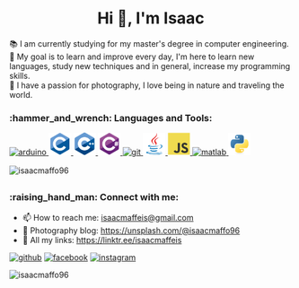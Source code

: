 <h1 align="center">Hi 👋, I'm Isaac</h1>

:books: I am currently studying for my master's degree in computer engineering.<br>
:dart: My goal is to learn and improve every day, I'm here to learn new languages, study new techniques and in general, increase my programming skills.<br> 
:camera_flash: I have a passion for photography, I love being in nature and traveling the world.

<h3 align="left"> :hammer_and_wrench: Languages and Tools:</h3>
<p align="left"> <a href="https://www.arduino.cc/" target="_blank" rel="noreferrer"> <img src="https://cdn.worldvectorlogo.com/logos/arduino-1.svg" alt="arduino" width="40" height="40"/> </a> <a href="https://www.cprogramming.com/" target="_blank" rel="noreferrer"> <img src="https://raw.githubusercontent.com/devicons/devicon/master/icons/c/c-original.svg" alt="c" width="40" height="40"/> </a> <a href="https://www.w3schools.com/cpp/" target="_blank" rel="noreferrer"> <img src="https://raw.githubusercontent.com/devicons/devicon/master/icons/cplusplus/cplusplus-original.svg" alt="cplusplus" width="40" height="40"/> </a> <a href="https://www.w3schools.com/cs/" target="_blank" rel="noreferrer"> <img src="https://raw.githubusercontent.com/devicons/devicon/master/icons/csharp/csharp-original.svg" alt="csharp" width="40" height="40"/> </a> <a href="https://git-scm.com/" target="_blank" rel="noreferrer"> <img src="https://www.vectorlogo.zone/logos/git-scm/git-scm-icon.svg" alt="git" width="40" height="40"/> </a> <a href="https://www.java.com" target="_blank" rel="noreferrer"> <img src="https://raw.githubusercontent.com/devicons/devicon/master/icons/java/java-original.svg" alt="java" width="40" height="40"/> </a> <a href="https://developer.mozilla.org/en-US/docs/Web/JavaScript" target="_blank" rel="noreferrer"> <img src="https://raw.githubusercontent.com/devicons/devicon/master/icons/javascript/javascript-original.svg" alt="javascript" width="40" height="40"/> </a> <a href="https://www.mathworks.com/" target="_blank" rel="noreferrer"> <img src="https://upload.wikimedia.org/wikipedia/commons/2/21/Matlab_Logo.png" alt="matlab" width="40" height="40"/> </a> <a href="https://www.python.org" target="_blank" rel="noreferrer"> <img src="https://raw.githubusercontent.com/devicons/devicon/master/icons/python/python-original.svg" alt="python" width="40" height="40"/> </a> </p>

<p><img align="center" src="https://github-readme-stats.vercel.app/api/top-langs?username=isaacmaffo96&show_icons=true&locale=en&layout=compact" alt="isaacmaffo96" /></p>

<h2></h2>
<h3 align="left">:raising_hand_man: Connect with me:</h3>

- 📫 How to reach me: isaacmaffeis@gmail.com 
- :camera_flash: Photography blog: https://unsplash.com/@isaacmaffo96
- :link: All my links: https://linktr.ee/isaacmaffeis

[<img src='https://cdn.jsdelivr.net/npm/simple-icons@3.0.1/icons/github.svg' alt='github' height='40'>](https://github.com/isaacmaffo96)  [<img src='https://cdn.jsdelivr.net/npm/simple-icons@3.0.1/icons/facebook.svg' alt='facebook' height='40'>](https://www.facebook.com/isaac.maffeis)  [<img src='https://cdn.jsdelivr.net/npm/simple-icons@3.0.1/icons/instagram.svg' alt='instagram' height='40'>](https://www.instagram.com/isaacmaffo96/)  



<!--
<p>&nbsp;<img align="center" src="https://github-readme-stats.vercel.app/api?username=isaacmaffo96&show_icons=true&theme=dark&locale=en" alt="isaacmaffo96" /></p>
-->
<!--
<p><img align="center" src="https://github-readme-streak-stats.herokuapp.com/?user=isaacmaffo96&theme=dark" alt="isaacmaffo96" /></p>
-->
<!--
![Dino gif](https://github.com/saadeghi/saadeghi/blob/master/dino.gif?raw=true)
-->
<p align="left"> <img src="https://komarev.com/ghpvc/?username=isaacmaffo96&label=Profile%20views&color=0e75b6&style=flat" alt="isaacmaffo96" /> </p>
